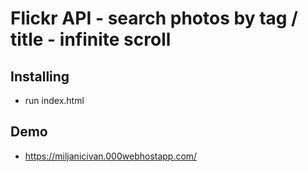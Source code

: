 # Flickr API - search photos by tag / title  - infinite scroll

## Installing

- run index.html

## Demo

- https://miljanicivan.000webhostapp.com/
